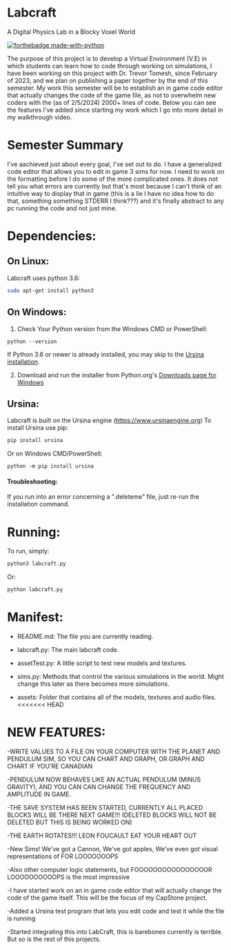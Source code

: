 # Labcraft
A Digital Physics Lab in a Blocky Voxel World

[![forthebadge made-with-python](http://ForTheBadge.com/images/badges/made-with-python.svg)](https://www.python.org/)

The purpose of this project is to develop a Virtual Environment (V.E) in which students can learn how to code through working on simulations, I have been working on this project with Dr. Trevor Tomesh, since February of 2023, and we plan on publishing a paper together by the end of this semester. My work this semester will be to establish an in game code editor that actually changes the code of the game file, as not to overwhelm new coders with the (as of 2/5/2024) 2000+ lines of code. Below you can see the features I've added since starting my work which I go into more detail in my walkthrough video. 

# Semester Summary

I've aachieved just about every goal, I've set out to do. I have a generalized code editor that allows you to edit in game 3 sims for now. I need to work on the formatting before I do some of the more complicated ones. It does not tell you what errors are currently but that's most because I can't think of an intuitive way to display that in game (this is a lie I have no idea how to do that, something something STDERR I think???) and it's finally abstract to any pc running the code and not just mine.  
# Dependencies:
## On Linux: 
Labcraft uses python 3.6:
```bash
sudo apt-get install python3
```

## On Windows:
1. Check Your Python version from the Windows CMD or PowerShell:
``` 
python --version
```
If Python 3.6 or newer is already installed, you may skip to the [Ursina installation](https://github.com/quickMaffs44/labcraft/blob/main/README.md#ursina).

2. Download and run the installer from Python.org's [Downloads page for Windows](https://www.python.org/downloads/windows/)


## Ursina:
Labcraft is built on the Ursina engine (https://www.ursinaengine.org)
To install Ursina use pip:
``` bash
pip install ursina
```

Or on Windows CMD/PowerShell:
```CMD
python -m pip install ursina
```

#### Troubleshooting:
If you run into an error concerning a ".deleteme" file, just re-run the installation command.

# Running:
To run, simply:
```bash
python3 labcraft.py
```
Or:
```bash
python labcraft.py
```

# Manifest:
- README.md:
  The file you are currently reading.

- labcraft.py:
  The main labcraft code.

- assetTest.py:
  A little script to test new models and textures.

- sims.py:
  Methods that control the various simulations in the world. Might change
  this later as there becomes more simulations.

- assets:
  Folder that contains all of the models, textures and audio files.
<<<<<<< HEAD

 # NEW FEATURES:

 -WRITE VALUES TO A FILE ON YOUR COMPUTER WITH THE PLANET AND PENDULUM SIM,
    SO YOU CAN CHART AND GRAPH, OR GRAPH AND CHART IF YOU'RE CANADIAN
    
 -PENDULUM NOW BEHAVES LIKE AN ACTUAL PENDULUM (MINUS GRAVITY), AND YOU CAN
    CAN CHANGE THE FREQUENCY AND AMPLITUDE IN GAME.
    
 -THE SAVE SYSTEM HAS BEEN STARTED, CURRENTLY ALL PLACED BLOCKS WILL BE THERE
    NEXT GAME!!! (DELETED BLOCKS WILL NOT BE DELETED BUT THIS IS BEING WORKED ON)
    
 -THE EARTH ROTATES!!! LEON FOUCAULT EAT YOUR HEART OUT

 -New Sims! We've got a Cannon, We've got apples, We've even got visual representations of FOR LOOOOOOOPS 

 -Also other computer logic statements, but FOOOOOOOOOOOOOOOOR LOOOOOOOOOOPS is the most impressive

 -I have started work on an in game code editor that will actually change the code of the game itself. This will be the focus of my CapStone project.

 -Added a Ursina test program that lets you edit code and test it while the file is running

 -Started integrating this into LabCraft, this is barebones currently is terrible. But so is the rest of this projects.
